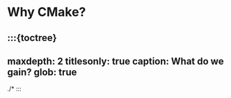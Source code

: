 # Why CMake?

:::{toctree}
---
maxdepth: 2
titlesonly: true
caption: What do we gain?
glob: true
---
./*
:::
